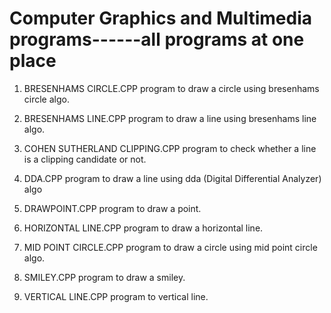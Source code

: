 # Computer Graphics and Multimedia programs------all programs at one place

01) BRESENHAMS CIRCLE.CPP
    program to draw a circle using bresenhams circle algo.

02) BRESENHAMS LINE.CPP
    program to draw a line using bresenhams line algo.

03) COHEN SUTHERLAND CLIPPING.CPP
    program to check whether a line is a clipping candidate or not.

04) DDA.CPP
    program to draw a line using dda (Digital Differential Analyzer) algo

05) DRAWPOINT.CPP
    program to draw a point.

06) HORIZONTAL LINE.CPP
    program to draw a horizontal line.

07) MID POINT CIRCLE.CPP
    program to draw a circle using mid point circle algo.

08) SMILEY.CPP
    program to draw a smiley.

09) VERTICAL LINE.CPP
    program to vertical line.